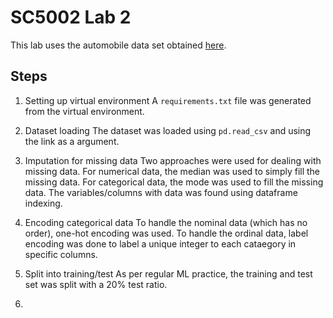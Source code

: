 # SC5002 Lab 2

This lab uses the automobile data set obtained [here](https://archive.ics.uci.edu/dataset/10/automobile).

## Steps
1.  Setting up virtual environment
A `requirements.txt` file was generated from the virtual environment.

2. Dataset loading
The dataset was loaded using `pd.read_csv` and using the link as a argument.

3. Imputation for missing data
Two approaches were used for dealing with missing data. For numerical data, the median was used to simply fill the missing data. For categorical data, the mode was used to fill the missing data. The variables/columns with data was found using dataframe indexing.

4. Encoding categorical data
To handle the nominal data (which has no order), one-hot encoding was used. To handle the ordinal data, label encoding was done to label a unique integer to each cataegory in specific columns.

5. Split into training/test
As per regular ML practice, the training and test set was split with a 20% test ratio.

6. 

